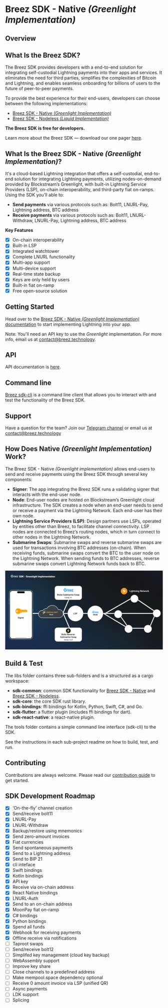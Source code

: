 # **Breez SDK - Native *(Greenlight Implementation)***

## **Overview**

## **What Is the Breez SDK?**

The Breez SDK provides developers with a end-to-end solution for integrating self-custodial Lightning payments into their apps and services. It eliminates the need for third parties, simplifies the complexities of Bitcoin and Lightning, and enables seamless onboarding for billions of users to the future of peer-to-peer payments.

To provide the best experience for their end-users, developers can choose between the following implementations:

- [Breez SDK - Native *(Greenlight Implementation)*](https://sdk-doc.breez.technology/)
- [Breez SDK - Nodeless *(Liquid Implementation)*](https://sdk-doc-liquid.breez.technology/)

**The Breez SDK is free for developers.** 

Learn more about the Breez SDK — download our one pager [here](https://drive.google.com/file/d/1TDspNJOvrX_lZUxipeBzitPIWXIdSsLy/view?usp=sharing).

## **What Is the Breez SDK - Native *(Greenlight Implementation)*?**

It's a cloud-based Lightning integration that offers a self-custodial, end-to-end solution for integrating Lightning payments, utilizing nodes-on-demand provided by Blockstream’s Greenlight, with built-in Lightning Service Providers (LSP), on-chain interoperability, and third-party fiat on-ramps. Using the SDK you'll able to:

- **Send payments** via various protocols such as: Bolt11, LNURL-Pay, Lightning address, BTC address
- **Receive payments** via various protocols such as: Bolt11, LNURL-Withdraw, LNURL-Pay, Lightning address, BTC address

**Key Features**

- [x]  On-chain interoperability
- [x]  Built-in LSP
- [x]  Integrated watchtower
- [x]  Complete LNURL functionality
- [x]  Multi-app support
- [x]  Multi-device support
- [x]  Real-time state backup
- [x]  Keys are only held by users
- [x]  Built-in fiat on-ramp
- [x]  Free open-source solution

## Getting Started

Head over to the [Breez SDK - Native *(Greenlight Implementation)* documentation](https://sdk-doc.breez.technology/) to start implementing Lightning into your app.

Note: You'll need an API key to use the *Greenlight* implementation. For more info, email us at contact@breez.technology.

## **API**

API documentation is [here](https://breez.github.io/breez-sdk-greenlight/breez_sdk_core/).

## **Command line**

[Breez sdk-cli](https://github.com/breez/breez-sdk-greenlight/tree/main/tools/sdk-cli) is a command line client that allows you to interact with and test the functionality of the Breez SDK.

## **Support**

Have a question for the team? Join our [Telegram channel](https://t.me/breezsdk) or email us at [contact@breez.technology](mailto:contact@breez.technology) 

## How Does Native *(Greenlight Implementation)* Work?

The Breez SDK - Native *(Greenlight implementation)* allows end-users to send and receive payments using the Breez SDK through several key components:

- **Signer**: The app integrating the Breez SDK runs a validating signer that interacts with the end-user node.
- **Node**: End-user nodes are hosted on Blockstream’s Greenlight cloud infrastructure. The SDK creates a node when an end-user needs to send or receive a payment via the Lightning Network. Each end-user has their own node.
- **Lightning Service Providers (LSP)**: Design partners use LSPs, operated by entities other than Breez, to facilitate channel connectivity. LSP nodes are connected to Breez’s routing nodes, which in turn connect to other nodes in the Lightning Network.
- **Submarine Swaps**: Submarine swaps and reverse submarine swaps are used for transactions involving BTC addresses (on-chain). When receiving funds, submarine swaps convert the BTC to the user node on the Lightning Network. When sending funds to BTC addresses, reverse submarine swaps convert Lightning Network funds back to BTC.

![Breez SDK - Greenlight](https://github.com/breez/breez-sdk-docs/raw/main/src/images/BreezSDK_Greenlight.png)

## **Build & Test**

The libs folder contains three sub-folders and is a structured as a cargo workspace:

- **sdk-common**: common SDK functionality for [Breez SDK - Native](https://github.com/breez/breez-sdk-greenlight) and [Breez SDK - Nodeless](https://github.com/breez/breez-sdk-liquid).
- **sdk-core**: the core SDK rust library.
- **sdk-bindings**: ffi bindings for Kotlin, Python, Swift, C#, and Go.
- **sdk-flutter**: a flutter plugin (includes ffi bindings for dart).
- **sdk-react-native**: a react-native plugin.

The tools folder contains a simple command line interface (sdk-cli) to the SDK.

See the instructions in each sub-project readme on how to build, test, and run.

## **Contributing**

Contributions are always welcome. Please read our [contribution guide](CONTRIBUTING.md) to get started.

## SDK Development Roadmap

- [x]  ‘On-the-fly’ channel creation
- [x]  Send/receive bolt11
- [x]  LNURL-Pay
- [x]  LNURL-Withdraw
- [x]  Backup/restore using mnemonics
- [x]  Send zero-amount invoices
- [x]  Fiat currencies
- [x]  Send spontaneous payments
- [x]  Send to a Lightning address
- [x]  Send to BIP 21
- [x]  cli inteface
- [x]  Swift bindings
- [x]  Kotlin bindings
- [x]  API key
- [x]  Receive via on-chain address
- [x]  React Native bindings
- [x]  LNURL-Auth
- [x]  Send to an on-chain address
- [x]  MoonPay fiat on-ramp
- [x]  C# bindings
- [x]  Python bindings
- [x]  Spend all funds
- [x]  Webhook for receiving payments
- [x]  Offline receive via notifications
- [ ]  Taproot swaps
- [ ]  Send/receive bolt12
- [ ]  Simplifed key management (cloud key backup)
- [ ]  WebAssembly support
- [ ]  Improve key share
- [ ]  Close channels to a predefined address
- [ ]  Make mempool.space dependency optional
- [ ]  Receive 0 amount invoice via LSP (unified QR)
- [ ]  Async payments
- [ ]  LDK support
- [ ]  Splicing
